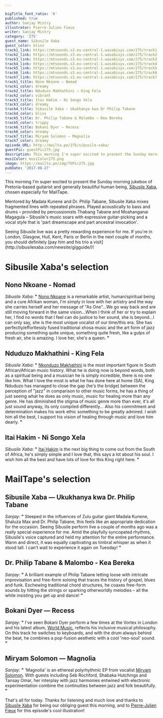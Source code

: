 ```yaml
---

bigTitle_font_ratio: '6'
published: true
author: Sanjay Mistry
illustrator: Pierre-Julien Fieux
writer: Sanjay Mistry
category: '275'
guest_name: Sibusile Xaba
guest_color: bliss
track1_link: https://mtsounds.s3.eu-central-1.wasabisys.com/275/track1.mp3
track2_link: https://mtsounds.s3.eu-central-1.wasabisys.com/275/track2.mp3
track3_link: https://mtsounds.s3.eu-central-1.wasabisys.com/275/track3.mp3
track4_link: https://mtsounds.s3.eu-central-1.wasabisys.com/275/track4.mp3
track5_link: https://mtsounds.s3.eu-central-1.wasabisys.com/275/track5.mp3
track6_link: https://mtsounds.s3.eu-central-1.wasabisys.com/275/track6.mp3
track7_link: https://mtsounds.s3.eu-central-1.wasabisys.com/275/track7.mp3
track1_title: Nono Nkoane — Nomad
track1_color: dreamy
track2_title: Nduduzo Makhathini — King Fela
track2_color: vibrant
track3_title: Itai Hakim — Ni Songo Xela
track3_color: dreamy
track4_title: Sibusile Xaba — Ukukhanya kwa Dr Philip Tabane
track4_color: bliss
track5_title: Dr. Philip Tabane & Malombo — Kea Bereka
track5_color: trippy
track6_title: Bokani Dyer — Recess
track6_color: dreamy
track7_title: Miryam Solomon — Magnolia
track7_color: dreamy
episode_URL: http://mailta.pe/275/sibusile-xaba/
guestPic: guestPic275.jpg
description: This morning I'm super excited to present the Sunday morning jukebox of Pretoria-based guitarist and generally beautiful human being, Sibusile Xaba, chosen especially for MailTape.
musiColor: musiColor275.png
image: https://mailta.pe/img/fbPic275.jpg
pubDate: '2017-08-27'
---
```

This morning I'm super excited to present the Sunday morning jukebox of Pretoria-based guitarist and generally beautiful human being, [Sibusile Xaba](http://sibusilexaba.com/newsite/), chosen especially for MailTape.
<p>Mentored by Madala Kunene and Dr. Philip Tabane, Sibusile Xaba mixes fragmented lines with repeated phrases. Played acoustically to bass and drums – provided by percussionists Thabang Tabane and Moahanganai Magagula – Sibusile's music soars with expressive guitar-picking and a vocal style that is 'part dreamscape and part ancestral invocation'.
<p>Seeing Sibusile live was a pretty rewarding experience for me. If you're in London, Glasgow, Hull, Kent, Paris or Berlin in the next couple of months, you should definitely [pay him and his trio a visit](http://sibusilexaba.com/newsite/gigguide/)! 


# Sibusile Xaba's selection


## Nono Nkoane - Nomad
_Sibusile Xaba_: **"** [Nono Nkoane](https://www.facebook.com/nononkoane) is a remarkable artist, human/spiritual being and a cure Afrikan woman, I'm simply in love with her artistry and the way she carries herself and her message of "As One"...We go way back and are still moving forward in the same vision...When I think of her or try to explain her, I find no words that I feel can do justice to her sound, she is beyond...I can only say, she is the most unique vocalist of our time/this era. She has perfectly/effortlessly fused traditional xhosa music and the art form of jazz producing something quite unique, something quite fresh, like a gulps of fresh air, she is amazing. I love her, she's a queen. **"** 

## Nduduzo Makhathini - King Fela
_Sibusile Xaba_: **"** [Nkonduzo Makhathini](https://www.facebook.com/nduduzo.makhathini) is the most important figure in South African/African music history. What he is doing now is beyond words, both as a spiritual being and a musician he is simply incredible, there is no one like him. What I love the most is  what he has done here at home (SA), King Nduduzo has managed to close the gap (he's the bridge) between the perception of "jazz" in comparison to other music forms, he has a thing of just seeing what he does as only music, music for healing more than any genre. He has diminished the stigma of music genre more than ever, it's all just sound anyway, its only compiled differently... Also his commitment and determination makes his work ethic something to be greatly admired. I wish him all the best, I support his vision of healing through music and love him dearly. **"** 

## Itai Hakim - Ni Songo Xela
_Sibusile Xaba_: **"** [Itai Hakim](https://soundcloud.com/itai-hakim) is the next big thing to come out from the South of Africa, he's simply simple and I love that, this says a lot about his soul. I wish him all the best and have lots of love for this King right here. **"** 


# MailTape's selection

## Sibusile Xaba — Ukukhanya kwa Dr. Philip Tabane
_Sanjay_: **"** Steeped in the influences of Zulu guitar giant Madala Kunene, Shaluza Max and Dr. Philip Tabane, this feels like an appropriate dedication for the occasion. Seeing Sibusile perform live a couple of months ago was a really special experience for me. Amid the playfully syncopated rhythms, Sibusile's voice captured and held my attention for the entire performance. Warm and direct, it was equally captivating as timbral whisper as when it stood tall. I can't wait to experience it again on Tuesday! **"** 

## Dr. Philip Tabane & Malombo - Kea Bereka
_Sanjay_: **"** A brilliant example of Philip Tabane letting loose with intricate improvisation and free-form soloing that traces the history of gospel, blues and funk. Eschewing traditional chord structures, he coaxes free-form sounds by hitting the strings or sparking otherworldly melodies – all the while insisting you get up and dance! **"** 

## Bokani Dyer — Recess
_Sanjay_: **"** I've seen Bokani Dyer perform a few times at the Vortex in London and his latest album, [World Music](http://www.bokanidyer.com/listen/), reflects his inclusive musical philosophy. On this track he switches to keyboards, and with the drum always behind the beat, he combines a pop-fusion aesthetic with a cool 'neo-soul' sound. **"** 

## Miryam Solomon — Magnolia
_Sanjay_: **"** 'Magnolia' is an ethereal polyrhythmic EP from vocalist [Miryam Solomon](https://miryamsolomonmusic.bandcamp.com/). With guests including Seb Rochford, Shabaka Hutchings and Tansay Omar, her interplay with jazz harmonies entwined with electronic experimentation combine the continuities between jazz and folk beautifully. **"** 

That's all for today. Thanks for listening and much love and thanks to [Sibusile Xaba](http://sibusilexaba.com/newsite/) for being our obliging guest this morning, and to [Pierre-Julien Fieux](http://pierrejulienfieux.com/) for this episode's cool illustration!
